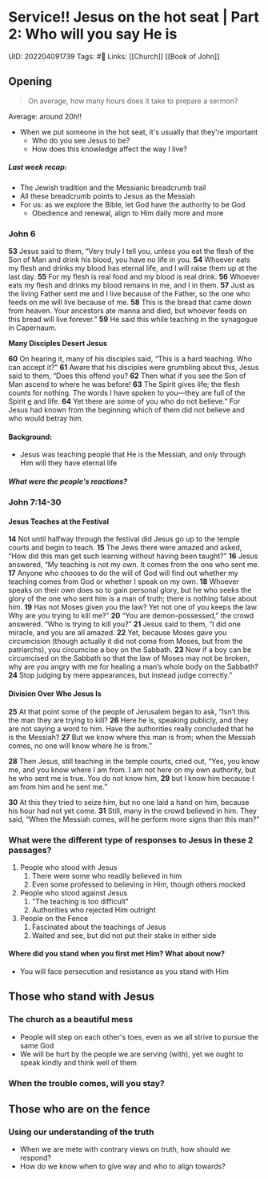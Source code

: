 # Service!! Jesus on the hot seat | Part 2: Who will you say He is
UID: 202204091739
Tags: #🌱 
Links: [[Church]] [[Book of John]]

## Opening
>On average, how many hours does it take to prepare a sermon?

Average: around 20h!!

- When we put someone in the hot seat, it's usually that they're important
	- Who do you see Jesus to be?
	- How does this knowledge affect the way I live?

##### Last week recap:
- The Jewish tradition and the Messianic breadcrumb trail
- All these breadcrumb points to Jesus as the Messiah
- For us: as we explore the Bible, let God have the authority to be God
	- Obedience and renewal, align to Him daily more and more

### John 6
**53** Jesus said to them, “Very truly I tell you, unless you eat the flesh of the Son of Man and drink his blood, you have no life in you. **54** Whoever eats my flesh and drinks my blood has eternal life, and I will raise them up at the last day. **55** For my flesh is real food and my blood is real drink. **56** Whoever eats my flesh and drinks my blood remains in me, and I in them. **57** Just as the living Father sent me and I live because of the Father, so the one who feeds on me will live because of me. **58** This is the bread that came down from heaven. Your ancestors ate manna and died, but whoever feeds on this bread will live forever.” **59** He said this while teaching in the synagogue in Capernaum.

**Many Disciples Desert Jesus**

**60** On hearing it, many of his disciples said, “This is a hard teaching. Who can accept it?” **61** Aware that his disciples were grumbling about this, Jesus said to them, “Does this offend you? **62** Then what if you see the Son of Man ascend to where he was before! **63** The Spirit gives life; the flesh counts for nothing. The words I have spoken to you—they are full of the Spirit [e](https://www.biblegateway.com/passage/?search=John+6&version=NIV#fen-NIV-26321e "See footnote e") and life. **64** Yet there are some of you who do not believe.” For Jesus had known from the beginning which of them did not believe and who would betray him.
#### Background:
- Jesus was teaching people that He is the Messiah, and only through Him will they have eternal life
##### What were the people's reactions?

### John 7:14-30
#### Jesus Teaches at the Festival

**14** Not until halfway through the festival did Jesus go up to the temple courts and begin to teach. **15** The Jews there were amazed and asked, “How did this man get such learning without having been taught?”
**16** Jesus answered, “My teaching is not my own. It comes from the one who sent me. **17** Anyone who chooses to do the will of God will find out whether my teaching comes from God or whether I speak on my own. **18** Whoever speaks on their own does so to gain personal glory, but he who seeks the glory of the one who sent him is a man of truth; there is nothing false about him. **19** Has not Moses given you the law? Yet not one of you keeps the law. Why are you trying to kill me?”
**20** “You are demon-possessed,” the crowd answered. “Who is trying to kill you?”
**21** Jesus said to them, “I did one miracle, and you are all amazed. **22** Yet, because Moses gave you circumcision (though actually it did not come from Moses, but from the patriarchs), you circumcise a boy on the Sabbath. **23** Now if a boy can be circumcised on the Sabbath so that the law of Moses may not be broken, why are you angry with me for healing a man’s whole body on the Sabbath? **24** Stop judging by mere appearances, but instead judge correctly.”

#### Division Over Who Jesus Is

**25** At that point some of the people of Jerusalem began to ask, “Isn’t this the man they are trying to kill? **26** Here he is, speaking publicly, and they are not saying a word to him. Have the authorities really concluded that he is the Messiah? **27** But we know where this man is from; when the Messiah comes, no one will know where he is from.”

**28** Then Jesus, still teaching in the temple courts, cried out, “Yes, you know me, and you know where I am from. I am not here on my own authority, but he who sent me is true. You do not know him, **29** but I know him because I am from him and he sent me.”

**30** At this they tried to seize him, but no one laid a hand on him, because his hour had not yet come. **31** Still, many in the crowd believed in him. They said, “When the Messiah comes, will he perform more signs than this man?”

### What were the different type of responses to Jesus in these 2 passages?
1. People who stood with Jesus
	1. There were some who readily believed in him
	2. Even some professed to believing in Him, though others mocked 
2. People who stood against Jesus
	1. "The teaching is too difficult"
	2. Authorities who rejected Him outright
3. People on the Fence
	1. Fascinated about the teachings of Jesus
	2. Waited and see, but did not put their stake in either side

#### Where did you stand when you first met Him? What about now?
- You will face persecution and resistance as you stand with Him

## Those who stand with Jesus

### The church as a beautiful mess
- People will step on each other's toes, even as we all strive to pursue the same God
- We will be hurt by the people we are serving (with), yet we ought to speak kindly and think well of them 
### When the trouble comes, will you stay?

## Those who are on the fence
### Using our understanding of the truth 
- When we are mete with contrary views on truth, how should we respond?
- How do we know when to give way and who to align towards?